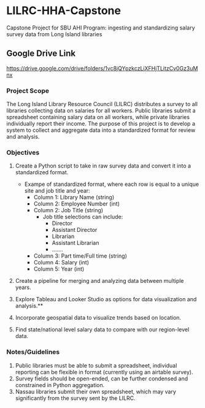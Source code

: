 # LILRC-HHA-Capstone
Capstone Project for SBU AHI Program: ingesting and standardizing salary survey data from Long Island libraries

## Google Drive Link

https://drive.google.com/drive/folders/1vc8jQYpzkczLiXFHjTLitzCv0Gz3uMnx

### Project Scope

The Long Island Library Resource Council (LILRC) distributes a survey to all libraries collecting data on salaries for all workers. Public libraries submit a spreadsheet containing salary data on all workers, while private libraries individually report their income. The purpose of this project is to develop a system to collect and aggregate data into a standardized format for review and analysis.

### Objectives

1. Create a Python script to take in raw survey data and convert it into a standardized format.
    - Exampe of standardized format, where each row is equal to a unique site and job title and year: 
        - Column 1: Library Name (string)
        - Column 2: Employee Number (int)
        - Column 2: Job Title (string)
            - Job title selections can include:
                - Director
                - Assistant Director
                - Librarian
                - Assistant Librarian
                - .......
        - Column 3: Part time/Full time (string)
        - Column 4: Salary (int)
        - Column 5: Year (int)

2. Create a pipeline for merging and analyzing data between multiple years.
3. Explore Tableau and Looker Studio as options for data visualization and analysis.**

4. Incorporate geospatial data to visualize trends based on location.
5. Find state/national level salary data to compare with our region-level data.
   

### Notes/Guidelines

1. Public libraries must be able to submit a spreadsheet, individual reporting can be flexible in format (currently using an airtable survey).
2. Survey fields should be open-ended, can be further condensed and constrained in Python aggregation.
3. Nassau libraries submit their own spreadsheet, which may vary significantly from the survey sent by the LILRC.
